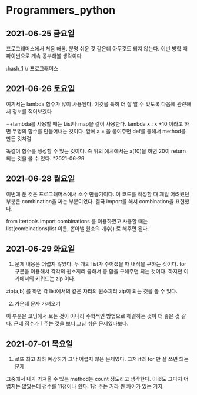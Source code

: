 # Programmers_python
## 2021-06-25 금요일 
프로그래머스에서 처음 해봄. 분명 쉬운 것 같은데 아무것도 되지 않는다. 이번 방학 때 파이썬으로 계속 공부해볼 생각이다

:hash_1 // 프로그래머스 

## 2021-06-26 토요일
여기서는 lambda 함수가 많이 사용된다. 이것을 특히 더 잘 알 수 있도록 다음에 관련해서 정보를 적어보겠다

++lambda를 사용할 때는 List나 map을 같이 사용한다. lambda x : x +10 이라고 하면 무명의 함수를 만들어내는 것이다. 앞에 a = 을 붙여주면 def를 통해서 method를 만든 것처럼

똑같이 함수를 생성할 수 있는 것이다. 즉 위의 예시에서는 a(10)을 하면 20이 return 되는 것을 볼 수 있다. *2021-06-29

## 2021-06-28 월요일
이번에 푼 것은 프로그래머스에서 소수 만들기이다. 이 코드를 작성할 때 제일 어려웠던 부분은 combination을 짜는 부분이었다. 결국 import를 해서 combination을 표현했다.

from itertools import combinations 를 이용하였고 사용할 때는 list(combinations(list 이름, 뽑아낼 원소의 개수)) 로 해주면 된다.

## 2021-06-29 화요일
1. 문제 내용은 어렵지 않았다. 두 개의 list가 주어졌을 때 내적을 구하는 것이다. for 구문을 이용해서 각각의 원소끼리 곱해서 총 합을 구해주면 되는 것이다. 하지만 여기에서의 키워드는 zip 이다.

zip(a,b) 를 하면 각 list에서의 같은 자리의 원소끼리 zip이 되는 것을 볼 수 있다. 

2. 가운데 문자 가져오기 

이 부분은 코딩에서 보는 것이 아니라 수학적인 방법으로 해결하는 것이 더 좋은 것 같다. 근데 점수가 1 주는 것을 보니 그냥 쉬운 문제였나보다.

## 2021-07-01 목요일
1. 로또 최고 최하 예상하기 그닥 어렵지 않은 문제였다. 그저 if와 for 만 잘 쓰면 되는 문제

그중에서 내가 가져올 수 있는 method는 count 정도라고 생각한다. 이것도 그다지 어렵지는 않았는데 점수를 11점이나 줬다. 1점 주는 거라 뭔 차이가 있는 거지.
